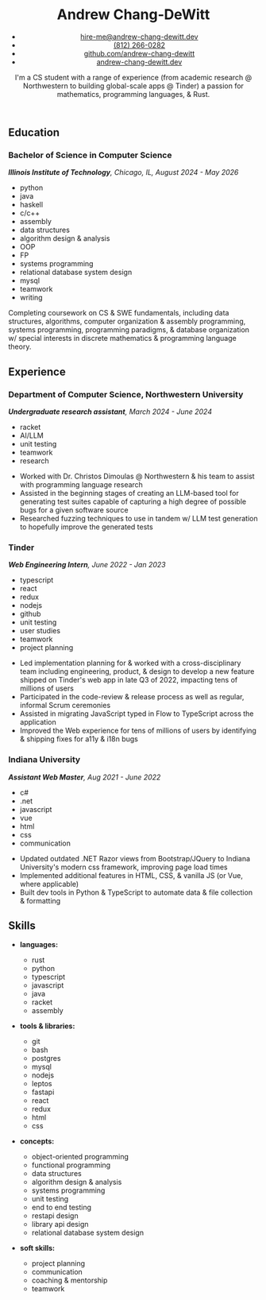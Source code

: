 <header>

<!-- NOTE: using U+2011 non breaking hyphen below to discourage wrapping at
     hyphen in Chang-DeWitt. Can also be specified using &#x2011 or &#8209
-->

# Andrew Chang‑DeWitt

<span class="contact-list">

- [hire-me@andrew-chang-dewitt.dev](mailto:hire-me@andrew-chang-dewitt.dev)
- [(812) 266-0282](tel:+01-8122660282)
- [github.com/andrew-chang-dewitt](https://github.com/andrew-chang-dewitt)
- [andrew-chang-dewitt.dev](https://andrew-chang-dewitt.dev)

</span>

I'm a CS student with a range of experience (from academic research @ Northwestern to building global-scale apps @ Tinder) a passion for mathematics, programming languages, & Rust.

</header>
<section id="education">

## Education

<section>

### Bachelor of Science in Computer Science

_**Illinois Institute of Technology**, Chicago, IL, August 2024 - May 2026_

<div>

<div>

<span class="skills-list">

- python
- java
- haskell
- c/c++
- assembly
- data structures
- algorithm design & analysis
- OOP
- FP
- systems programming
- relational database system design
- mysql
- teamwork
- writing

</span>

</div>
<div>

Completing coursework on CS & SWE fundamentals, including data structures, algorithms, computer organization & assembly programming, systems programming, programming paradigms, & database organization w/ special interests in discrete mathematics & programming language theory.

</div>

</div>

</section>
</section>
<section id="experience">

## Experience

<section>

### Department of Computer Science, Northwestern University

<div>
<div>

_**Undergraduate research assistant**, March 2024 - June 2024_

<span class="skills-list">

- racket
- AI/LLM
- unit testing
- teamwork
- research

</span>
</div>
<div>

- Worked with Dr. Christos Dimoulas @ Northwestern & his team to assist with programming language research
- Assisted in the beginning stages of creating an LLM-based tool for generating test suites capable of capturing a high degree of possible bugs for a given software source
- Researched fuzzing techniques to use in tandem w/ LLM test generation to hopefully improve the generated tests

</div>
</section>
<section>

### Tinder

<div>
<div>

_**Web Engineering Intern**, June 2022 - Jan 2023_

<span class="skills-list">

- typescript
- react
- redux
- nodejs
- github
- unit testing
- user studies
- teamwork
- project planning

</span>
</div>
<div>

- Led implementation planning for & worked with a cross-disciplinary team including engineering, product, & design to develop a new feature shipped on Tinder's web app in late Q3 of 2022, impacting tens of millions of users
- Participated in the code-review &amp; release process as well as regular, informal Scrum ceremonies
- Assisted in migrating JavaScript typed in Flow to TypeScript across the application
- Improved the Web experience for tens of millions of users by identifying & shipping fixes for a11y & i18n bugs

</div>
</section>
<section>

### Indiana University

<div>
<div>

_**Assistant Web Master**, Aug 2021 - June 2022_

<span class="skills-list">

- c#
- .net
- javascript
- vue
- html
- css
- communication

</span>
</div>
<div>

- Updated outdated .NET Razor views from Bootstrap/JQuery to Indiana University's modern css framework, improving page load times
- Implemented additional features in HTML, CSS, & vanilla JS (or Vue, where applicable)
- Built dev tools in Python & TypeScript to automate data & file collection & formatting

</div>
</div>
</section>
<!-- NOTE: not sure this should be included...
           pro: it serves great purpose to showcase soft skills, but not much otherwise
           con: it draws attention to me being an atypical student/intern/applicant in a way that may not be seen positively
<section>

### Department of Family Resources, State of Indiana

<div>
<div>

_**State Eligibility Consultant**, Jun 2019 - Aug 2020_,<br />
_**Team Lead**, May 2018 - Jun 2019_,<br />
_**Eligibility Specialist**, Aug 2016 - Jun 2019_

<span class="skills-list">

- Emotional intelligence
- Leadership
- Coaching & mentorship
- Communication
- Project planning

</span>
</div>
<div>

- Assisted clients & team members in de-escalating intensely emotional situations in order to help solve problems in benefit cases/applications & advise on complicated policies
- Trained 12 new employees & coached a team of experienced employees to improve their customer service, communication, & problem-solving skills by designing & hosting group training sessions complemented with targeted 1:1 mentoring
- Collaborated with local office & regional management to improve business processes for efficiency & accuracy, saving 90+ minutes/day when generating reports & assigning case loads

</div>
</section>
-->
</section>
<aside id="skills">

## Skills

- **languages:**
  <span class="skills-list">

  - rust
  - python
  - typescript
  - javascript
  - java
  - racket
  - assembly

  </span>

- **tools & libraries:**
  <span class="skills-list">

  - git
  - bash
  - postgres
  - mysql
  - nodejs
  - leptos
  - fastapi
  - react
  - redux
  - html
  - css

  </span>

- **concepts:**
  <span class="skills-list">

  - object-oriented programming
  - functional programming
  - data structures
  - algorithm design & analysis
  - systems programming
  - unit testing
  - end to end testing
  - restapi design
  - library api design
  - relational database system design

  </span>

- **soft skills:**
  <span class="skills-list">

  - project planning
  - communication
  - coaching & mentorship
  - teamwork

  </span>

</aside>
